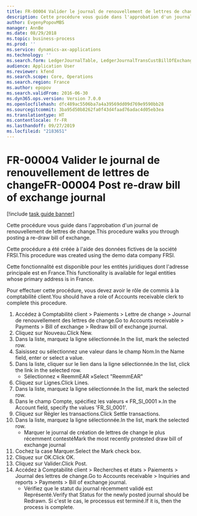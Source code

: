 ```yaml
---
title: FR-00004 Valider le journal de renouvellement de lettres de change
description: Cette procédure vous guide dans l'approbation d'un journal de renouvellement de lettres de change.
author: EvgenyPopovMBS
manager: AnnBe
ms.date: 08/29/2018
ms.topic: business-process
ms.prod: ''
ms.service: dynamics-ax-applications
ms.technology: ''
ms.search.form: LedgerJournalTable, LedgerJournalTransCustBillOfExchange, CustOpenTrans
audience: Application User
ms.reviewer: kfend
ms.search.scope: Core, Operations
ms.search.region: France
ms.author: epopov
ms.search.validFrom: 2016-06-30
ms.dyn365.ops.version: Version 7.0.0
ms.openlocfilehash: dfc489ac5506ba7a4a39569dd09d769e9590bb28
ms.sourcegitcommit: 3ba95d50b8262fa0f43d4faad76adac4d05eb3ea
ms.translationtype: HT
ms.contentlocale: fr-FR
ms.lasthandoff: 09/27/2019
ms.locfileid: "2183651"
---
```

# <a name="fr-00004-post-re-draw-bill-of-exchange-journal"></a><span data-ttu-id="2bd14-103">FR-00004 Valider le journal de renouvellement de lettres de change</span><span class="sxs-lookup"><span data-stu-id="2bd14-103">FR-00004 Post re-draw bill of exchange journal</span></span>

[!include [task guide banner](../../includes/task-guide-banner.md)]

<span data-ttu-id="2bd14-104">Cette procédure vous guide dans l'approbation d'un journal de renouvellement de lettres de change.</span><span class="sxs-lookup"><span data-stu-id="2bd14-104">This procedure walks you through posting a re-draw bill of exchange.</span></span>

<span data-ttu-id="2bd14-105">Cette procédure a été créée à l'aide des données fictives de la société FRSI.</span><span class="sxs-lookup"><span data-stu-id="2bd14-105">This procedure was created using the demo data company FRSI.</span></span> 

<span data-ttu-id="2bd14-106">Cette fonctionnalité est disponible pour les entités juridiques dont l'adresse principale est en France.</span><span class="sxs-lookup"><span data-stu-id="2bd14-106">This functionality is available for legal entities whose primary address is in France.</span></span>

<span data-ttu-id="2bd14-107">Pour effectuer cette procédure, vous devez avoir le rôle de commis à la comptabilité client.</span><span class="sxs-lookup"><span data-stu-id="2bd14-107">You should have a role of Accounts receivable clerk to complete this procedure.</span></span>

1. <span data-ttu-id="2bd14-108">Accédez à Comptabilité client > Paiements > Lettre de change > Journal de renouvellement des lettres de change.</span><span class="sxs-lookup"><span data-stu-id="2bd14-108">Go to Accounts receivable > Payments > Bill of exchange > Redraw bill of exchange journal.</span></span>
2. <span data-ttu-id="2bd14-109">Cliquez sur Nouveau.</span><span class="sxs-lookup"><span data-stu-id="2bd14-109">Click New.</span></span>
3. <span data-ttu-id="2bd14-110">Dans la liste, marquez la ligne sélectionnée.</span><span class="sxs-lookup"><span data-stu-id="2bd14-110">In the list, mark the selected row.</span></span>
4. <span data-ttu-id="2bd14-111">Saisissez ou sélectionnez une valeur dans le champ Nom.</span><span class="sxs-lookup"><span data-stu-id="2bd14-111">In the Name field, enter or select a value.</span></span>
5. <span data-ttu-id="2bd14-112">Dans la liste, cliquer sur le lien dans la ligne sélectionnée.</span><span class="sxs-lookup"><span data-stu-id="2bd14-112">In the list, click the link in the selected row.</span></span>
    * <span data-ttu-id="2bd14-113">Sélectionnez « ReemmEAR »</span><span class="sxs-lookup"><span data-stu-id="2bd14-113">Select "ReemmEAR"</span></span>  
6. <span data-ttu-id="2bd14-114">Cliquez sur Lignes.</span><span class="sxs-lookup"><span data-stu-id="2bd14-114">Click Lines.</span></span>
7. <span data-ttu-id="2bd14-115">Dans la liste, marquez la ligne sélectionnée.</span><span class="sxs-lookup"><span data-stu-id="2bd14-115">In the list, mark the selected row.</span></span>
8. <span data-ttu-id="2bd14-116">Dans le champ Compte, spécifiez les valeurs « FR_SI_0001 ».</span><span class="sxs-lookup"><span data-stu-id="2bd14-116">In the Account field, specify the values 'FR_SI_0001'.</span></span>
9. <span data-ttu-id="2bd14-117">Cliquez sur Régler les transactions.</span><span class="sxs-lookup"><span data-stu-id="2bd14-117">Click Settle transactions.</span></span>
10. <span data-ttu-id="2bd14-118">Dans la liste, marquez la ligne sélectionnée.</span><span class="sxs-lookup"><span data-stu-id="2bd14-118">In the list, mark the selected row.</span></span>
    * <span data-ttu-id="2bd14-119">Marquer le journal de création de lettres de change le plus récemment contesté</span><span class="sxs-lookup"><span data-stu-id="2bd14-119">Mark the most recently protested draw bill of exchange journal</span></span>  
11. <span data-ttu-id="2bd14-120">Cochez la case Marquer.</span><span class="sxs-lookup"><span data-stu-id="2bd14-120">Select the Mark check box.</span></span>
12. <span data-ttu-id="2bd14-121">Cliquez sur OK.</span><span class="sxs-lookup"><span data-stu-id="2bd14-121">Click OK.</span></span>
13. <span data-ttu-id="2bd14-122">Cliquez sur Valider.</span><span class="sxs-lookup"><span data-stu-id="2bd14-122">Click Post.</span></span>
14. <span data-ttu-id="2bd14-123">Accédez à Comptabilité client > Recherches et états > Paiements > Journal des lettres de change.</span><span class="sxs-lookup"><span data-stu-id="2bd14-123">Go to Accounts receivable > Inquiries and reports > Payments > Bill of exchange journal.</span></span>
    * <span data-ttu-id="2bd14-124">Vérifiez que le statut du journal récemment validé est Représenté.</span><span class="sxs-lookup"><span data-stu-id="2bd14-124">Verify that Status for the newly posted journal should be Redrawn.</span></span> <span data-ttu-id="2bd14-125">Si c'est le cas, le processus est terminé.</span><span class="sxs-lookup"><span data-stu-id="2bd14-125">If it is, then the process is complete.</span></span>  

